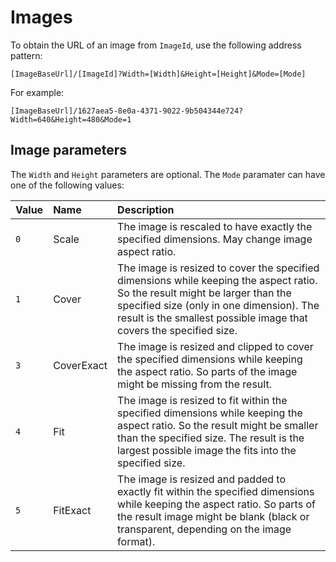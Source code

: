 # Images

To obtain the URL of an image from `ImageId`, use the following address pattern:

```text
[ImageBaseUrl]/[ImageId]?Width=[Width]&Height=[Height]&Mode=[Mode]
```

For example:

```text
[ImageBaseUrl]/1627aea5-8e0a-4371-9022-9b504344e724?Width=640&Height=480&Mode=1
```

## Image parameters

The `Width` and `Height` parameters are optional. The `Mode` paramater can have one of the following values:

| Value | Name | Description |
| :-- | :-- | :-- |
| `0` | Scale | The image is rescaled to have exactly the specified dimensions. May change image aspect ratio. |
| `1` | Cover | The image is resized to cover the specified dimensions while keeping the aspect ratio. So the result might be larger than the specified size \(only in one dimension\). The result is the smallest possible image that covers the specified size. |
| `3` | CoverExact | The image is resized and clipped to cover the specified dimensions while keeping the aspect ratio. So parts of the image might be missing from the result. |
| `4` | Fit | The image is resized to fit within the specified dimensions while keeping the aspect ratio. So the result might be smaller than the specified size. The result is the largest possible image the fits into the specified size. |
| `5` | FitExact | The image is resized and padded to exactly fit within the specified dimensions while keeping the aspect ratio. So parts of the result image might be blank \(black or transparent, depending on the image format\). |

